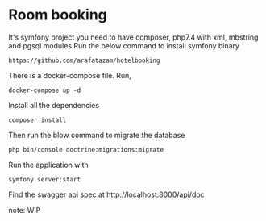 # Room booking
It's symfony project you need to have composer, php7.4 with xml, mbstring and pgsql modules
Run the below command to install symfony binary
```
https://github.com/arafatazam/hotelbooking
```
There is a docker-compose file. Run,
```
docker-compose up -d
```
Install all the dependencies
```
composer install
```
Then run the blow command to migrate the database
```
php bin/console doctrine:migrations:migrate
```
Run the application with
```
symfony server:start
```
Find the swagger api spec at http://localhost:8000/api/doc

note: WIP

